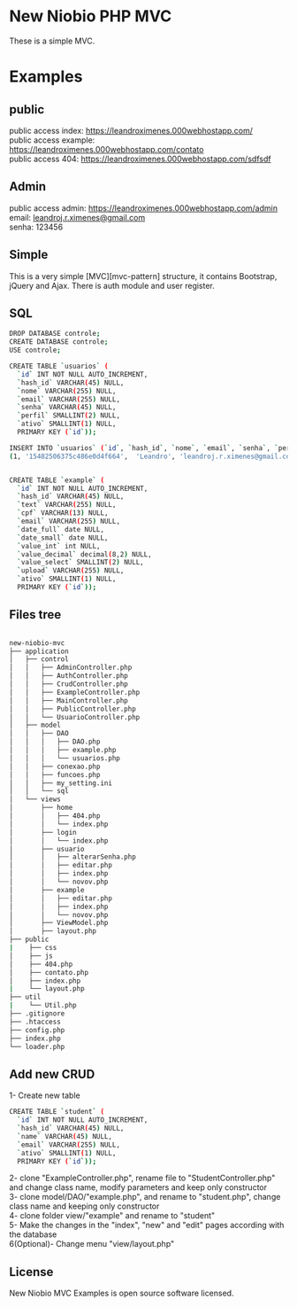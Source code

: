 # New Niobio PHP MVC

These is a simple MVC.
# Examples

## public
public access index: https://leandroximenes.000webhostapp.com/<br/>
public access example: https://leandroximenes.000webhostapp.com/contato<br/>
public access 404: https://leandroximenes.000webhostapp.com/sdfsdf<br/>


## Admin
public access admin: https://leandroximenes.000webhostapp.com/admin<br/>
email: leandroj.r.ximenes@gmail.com<br/>
senha: 123456<br/>

## Simple

This is a very simple [MVC][mvc-pattern] structure, it contains Bootstrap, jQuery and Ajax.
There is auth module and user register.

## SQL
```bash
DROP DATABASE controle;
CREATE DATABASE controle;
USE controle;

CREATE TABLE `usuarios` (
  `id` INT NOT NULL AUTO_INCREMENT,
  `hash_id` VARCHAR(45) NULL,
  `nome` VARCHAR(255) NULL,
  `email` VARCHAR(255) NULL,
  `senha` VARCHAR(45) NULL,
  `perfil` SMALLINT(2) NULL,
  `ativo` SMALLINT(1) NULL,
  PRIMARY KEY (`id`));

INSERT INTO `usuarios` (`id`, `hash_id`, `nome`, `email`, `senha`, `perfil`, `ativo`) VALUES
(1, '15482506375c486e0d4f664',  'Leandro', 'leandroj.r.ximenes@gmail.com', 'e10adc3949ba59abbe56e057f20f883e', 1,  1);


CREATE TABLE `example` (
  `id` INT NOT NULL AUTO_INCREMENT,
  `hash_id` VARCHAR(45) NULL,
  `text` VARCHAR(255) NULL,
  `cpf` VARCHAR(13) NULL,
  `email` VARCHAR(255) NULL,
  `date_full` date NULL,
  `date_small` date NULL,
  `value_int` int NULL,
  `value_decimal` decimal(8,2) NULL,
  `value_select` SMALLINT(2) NULL,
  `upload` VARCHAR(255) NULL,
  `ativo` SMALLINT(1) NULL,
  PRIMARY KEY (`id`));

```
## Files tree

```bash

new-niobio-mvc
├── application
│   ├── control
│   │   ├── AdminController.php
│   │   ├── AuthController.php
│   │   ├── CrudController.php
│   │   ├── ExampleController.php
│   │   ├── MainController.php
│   │   ├── PublicController.php
│   │   └── UsuarioController.php
│   ├── model
│   │   ├── DAO
│   │   │   ├── DAO.php
│   │   │   ├── example.php
│   │   │   └── usuarios.php
│   │   ├── conexao.php
│   │   ├── funcoes.php
│   │   ├── my_setting.ini
│   │   └── sql
│   └── views
│       ├── home
│       │   ├── 404.php
│       │   └── index.php
│       ├── login
│       │   └── index.php
│       ├── usuario
│       │   ├── alterarSenha.php
│       │   ├── editar.php
│       │   ├── index.php
│       │   └── novov.php
│       ├── example
│       │   ├── editar.php
│       │   ├── index.php
│       │   └── novov.php
│       ├── ViewModel.php
│       ├── layout.php
├── public
|    ├── css
│    ├── js
│    ├── 404.php
│    ├── contato.php
│    ├── index.php
|    └── layout.php
├── util
|    └── Util.php
├── .gitignore
├── .htaccess
├── config.php
├── index.php
└── loader.php

```
## Add new CRUD
1- Create new table
```bash
CREATE TABLE `student` (
  `id` INT NOT NULL AUTO_INCREMENT,
  `hash_id` VARCHAR(45) NULL,
  `name` VARCHAR(45) NULL,
  `email` VARCHAR(255) NULL,
  `ativo` SMALLINT(1) NULL,
  PRIMARY KEY (`id`));
```
2- clone "ExampleController.php", rename file to "StudentController.php" and change class name, modify parameters and keep only constructor<br/>
3- clone model/DAO/"example.php", and rename to "student.php", change class name and keeping only constructor<br/>
4- clone folder view/"example" and rename to "student"<br/>
5- Make the changes in the "index", "new" and "edit" pages according with the database<br/>
6(Optional)- Change menu "view/layout.php"<br/>

## License

New Niobio MVC Examples is open source software licensed. 
